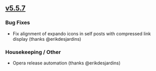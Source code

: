 ## [v5.5.7](https://github.com/honestbleeps/Reddit-Enhancement-Suite/releases/v5.5.7)

### Bug Fixes

- Fix alignment of expando icons in self posts with compressed link display (thanks @erikdesjardins)

### Housekeeping / Other

- Opera release automation (thanks @erikdesjardins)
